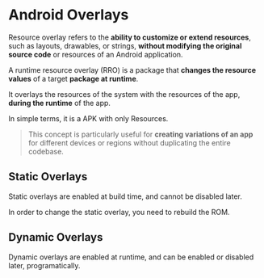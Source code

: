 # Android Overlays

Resource overlay refers to the **ability to customize or extend resources**, such as layouts, drawables, or strings, **without modifying the original source code** or resources of an Android application.

A runtime resource overlay (RRO) is a package that **changes the resource values** of a target **package at runtime**.

It overlays the resources of the system with the resources of the app, **during the runtime** of the app.

In simple terms, it is a APK with only Resources.

> This concept is particularly useful for **creating variations of an app** for different devices or regions without duplicating the entire codebase.

## Static Overlays

Static overlays are enabled at build time, and cannot be disabled later.

In order to change the static overlay, you need to rebuild the ROM.

## Dynamic Overlays

Dynamic overlays are enabled at runtime, and can be enabled or disabled later, programatically.
